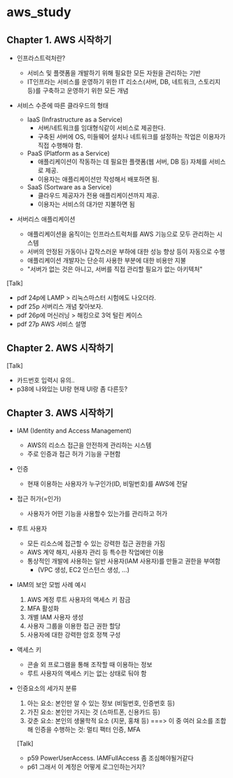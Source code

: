 # aws_study

## Chapter 1. AWS 시작하기

* 인프라스트럭처란?
  - 서비스 및 플랫폼을 개발하기 위해 필요한 모든 자원을 관리하는 기반
  - IT인프라는 서비스를 운영하기 위한 IT 리소스(서버, DB, 네트워크, 스토리지 등)를 구축하고 운영하기 위한 모든 개념

* 서비스 수준에 따른 클라우드의 형태
  - IaaS (Infrastructure as a Service)
    - 서버/네트워크를 임대형식같이 서비스로 제공한다. 
    - 구축된 서버에 OS, 미들웨어 설치나 네트워크를 설정하는 작업은 이용자가 직접 수행해야 함.
  - PaaS (Platform as a Service)
    - 애플리케이션이 작동하는 데 필요한 플랫폼(웹 서버, DB 등) 자체를 서비스로 제공. 
    - 이용자는 애플리케이션만 작성해서 배포하면 됨.
  - SaaS (Sortware as a Service)
    - 클라우드 제공자가 전용 애플리케이션까지 제공.
    - 이용자는 서비스의 대가만 지불하면 됨

* 서버리스 애플리케이션
  - 애플리케이션을 움직이는 인프라스트럭처를 AWS 기능으로 모두 관리하는 시스템
  - 서버의 안정된 가동이나 갑작스러운 부하에 대한 성능 향상 등이 자동으로 수행
  - 애플리케이션 개발자는 단순히 사용한 부분에 대한 비용만 지불
  - "서버가 없는 것은 아니고, 서버를 직접 관리할 필요가 없는 아키텍처"

[Talk]
- pdf 24p에 LAMP > 리눅스마스터 시험에도 나오더라.
- pdf 25p 서버리스 개념 찾아보자.
- pdf 26p에 머신러닝 > 해킹으로 3억 털린 케이스
- pdf 27p AWS 서비스 설명



## Chapter 2. AWS 시작하기

[Talk]
- 카드번호 입력시 유의..
- p38에 나와있는 UI랑 현재 UI랑 좀 다른듯?



## Chapter 3. AWS 시작하기

* IAM (Identity and Access Management)
  - AWS의 리소스 접근을 안전하게 관리하는 시스템
  - 주로 인증과 접근 허가 기능을 구현함

* 인증
  - 현재 이용하는 사용자가 누구인가(ID, 비밀번호)를 AWS에 전달

* 접근 허가(=인가)
  - 사용자가 어떤 기능을 사용할수 있는가를 관리하고 허가

* 루트 사용자
  - 모든 리소스에 접근할 수 있는 강력한 접근 권한을 가짐
  - AWS 계약 해지, 사용자 관리 등 특수한 작업에만 이용
  - 통상적인 개발에 사용하는 일반 사용자(IAM 사용자)를 만들고 권한을 부여함
    - (VPC 생성, EC2 인스턴스 생성, ...)

* IAM의 보안 모범 사례 예시
  1. AWS 계정 루트 사용자의 액세스 키 잠금
  2. MFA 활성화
  3. 개별 IAM 사용자 생성
  4. 사용자 그룹을 이용한 접근 권한 할당
  5. 사용자에 대한 강력한 암호 정책 구성

* 액세스 키
  - 콘솔 외 프로그램을 통해 조작할 때 이용하는 정보
  - 루트 사용자의 액세스 키는 없는 상태로 둬야 함

* 인증요소의 세가지 분류
  1. 아는 요소: 본인만 알 수 있는 정보 (비밀번호, 인증번호 등)
  2. 가진 요소: 본인만 가지는 것 (스마트폰, 신용카드 등)
  3. 갖춘 요소: 본인의 생물학적 요소 (지문, 홍채 등)
  ===> 이 중 여러 요소를 조합해 인증을 수행하는 것: 멀티 팩터 인증, MFA
  
  [Talk]
  - p59 PowerUserAccess. IAMFullAccess 좀 조심해야될거같다
  - p61 그래서 이 계정은 어떻게 로그인하는거지?
